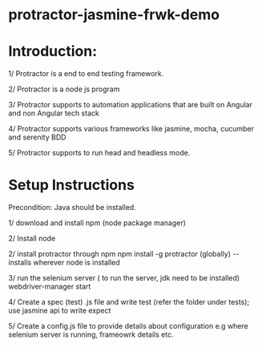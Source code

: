 # protractor-jasmine-frwk-demo

Introduction:
=============
1/ Protractor is a end to end testing framework.

2/ Protractor is a node js program

3/ Protractor supports to automation applications that are built on Angular and non Angular tech stack

4/ Protractor supports various frameworks like jasmine, mocha, cucumber and serenity BDD

5/ Protractor supports to run head and headless mode.


Setup Instructions
==================
Precondition: Java should be installed.

1/ download and  install npm (node package manager)

2/ Install node

2/ install protractor through npm
   npm install -g protractor (globally) -- installs wherever node is installed

3/ run the selenium server ( to run the server, jdk need to be installed)
 webdriver-manager start

4/ Create a spec (test) .js file and write test (refer the folder under tests); use jasmine api to write expect

5/ Create a config.js file to provide details about configuration e.g where selenium server is running, frameowrk details etc.
